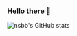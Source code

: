 ### Hello there 👋
 
<!-- [![nsbb's GitHub stats](https://github-readme-stats.vercel.app/api?username=nsbb&theme=midnight-purple)](https://github.com/anuraghazra/github-readme-stats) -->
![nsbb's GitHub stats](https://github-readme-stats.vercel.app/api?username=nsbb&show_icons=true&theme=midnight-purple)
<!--![nsbb's GitHub stats](https://github-readme-stats.vercel.app/api?username=nsbb&show_icons=true&theme=aura)-->

<!--
**nsbb/nsbb** is a ✨ _special_ ✨ repository because its `README.md` (this file) appears on your GitHub profile.

Here are some ideas to get you started:

- 🔭 I’m currently working on ...
- 🌱 I’m currently learning ...
- 👯 I’m looking to collaborate on ...
- 🤔 I’m looking for help with ...
- 💬 Ask me about ...
- 📫 How to reach me: ...
- 😄 Pronouns: ...
- ⚡ Fun fact: ...
-->
